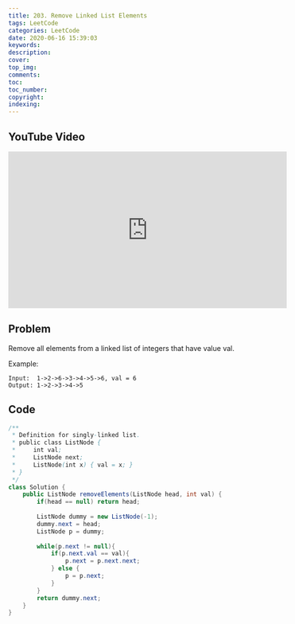 ```yaml
---
title: 203. Remove Linked List Elements
tags: LeetCode
categories: LeetCode
date: 2020-06-16 15:39:03
keywords:
description:
cover:
top_img:
comments:
toc:
toc_number:
copyright:
indexing:
---
```

## YouTube Video
<iframe width="560" height="315" src="https://www.youtube.com/embed/l4OAzNyx9vw" frameborder="0" allow="accelerometer; autoplay; encrypted-media; gyroscope; picture-in-picture" allowfullscreen></iframe>

## Problem
Remove all elements from a linked list of integers that have value val.

Example:
```
Input:  1->2->6->3->4->5->6, val = 6
Output: 1->2->3->4->5
```
## Code
```java
/**
 * Definition for singly-linked list.
 * public class ListNode {
 *     int val;
 *     ListNode next;
 *     ListNode(int x) { val = x; }
 * }
 */
class Solution {
    public ListNode removeElements(ListNode head, int val) {
        if(head == null) return head;
        
        ListNode dummy = new ListNode(-1);
        dummy.next = head;
        ListNode p = dummy;
        
        while(p.next != null){
            if(p.next.val == val){
                p.next = p.next.next;
            } else {
                p = p.next;
            }
        }
        return dummy.next;
    }
}
```
